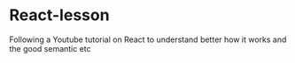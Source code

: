 # React-lesson
Following a Youtube tutorial on React to understand better how it works and the good semantic etc 
